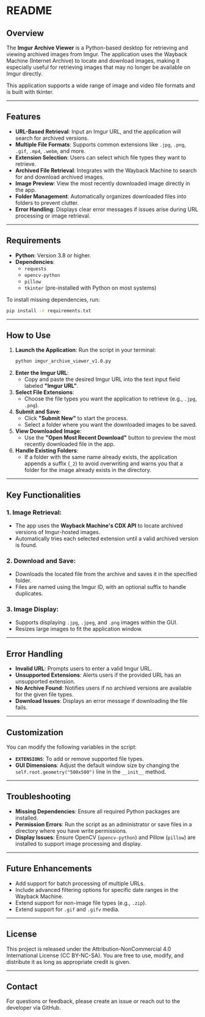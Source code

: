 # README

## Overview

The **Imgur Archive Viewer** is a Python-based desktop for retrieving and viewing archived images from Imgur. The application uses the Wayback Machine (Internet Archive) to locate and download images, making it especially useful for retrieving images that may no longer be available on Imgur directly.

This application supports a wide range of image and video file formats and is built with tkinter.

---

## Features

- **URL-Based Retrieval**: Input an Imgur URL, and the application will search for archived versions.
- **Multiple File Formats**: Supports common extensions like `.jpg`, `.png`, `.gif`, `.mp4`, `.webm`, and more.
- **Extension Selection**: Users can select which file types they want to retrieve.
- **Archived File Retrieval**: Integrates with the Wayback Machine to search for and download archived images.
- **Image Preview**: View the most recently downloaded image directly in the app.
- **Folder Management**: Automatically organizes downloaded files into folders to prevent clutter.
- **Error Handling**: Displays clear error messages if issues arise during URL processing or image retrieval.

---

## Requirements

- **Python**: Version 3.8 or higher.
- **Dependencies**:
    - `requests`
    - `opencv-python`
    - `pillow`
    - `tkinter` (pre-installed with Python on most systems)

To install missing dependencies, run:

```bash
pip install -r requirements.txt
```

---

## How to Use

1. **Launch the Application**: Run the script in your terminal:
    ```bash
    python imgur_archive_viewer_v1.0.py
    ```
2. **Enter the Imgur URL**:
    - Copy and paste the desired Imgur URL into the text input field labeled **"Imgur URL"**.
3. **Select File Extensions**:
    - Choose the file types you want the application to retrieve (e.g., `.jpg`, `.png`).
4. **Submit and Save**:
    - Click **"Submit New"** to start the process.
    - Select a folder where you want the downloaded images to be saved.
5. **View Downloaded Image**:
    - Use the **"Open Most Recent Download"** button to preview the most recently downloaded file in the app.
6. **Handle Existing Folders**:
    - If a folder with the same name already exists, the application appends a suffix (`_2`) to avoid overwriting and warns you that a folder for the image already exists in the directory.

---

## Key Functionalities

### 1. **Image Retrieval**:

- The app uses the **Wayback Machine's CDX API** to locate archived versions of Imgur-hosted images.
- Automatically tries each selected extension until a valid archived version is found.

### 2. **Download and Save**:

- Downloads the located file from the archive and saves it in the specified folder.
- Files are named using the Imgur ID, with an optional suffix to handle duplicates.

### 3. **Image Display**:

- Supports displaying `.jpg`, `.jpeg`, and `.png` images within the GUI.
- Resizes large images to fit the application window.

---

## Error Handling

- **Invalid URL**: Prompts users to enter a valid Imgur URL.
- **Unsupported Extensions**: Alerts users if the provided URL has an unsupported extension.
- **No Archive Found**: Notifies users if no archived versions are available for the given file types.
- **Download Issues**: Displays an error message if downloading the file fails.

---

## Customization

You can modify the following variables in the script:

- **`EXTENSIONS`**: To add or remove supported file types.
- **GUI Dimensions**: Adjust the default window size by changing the `self.root.geometry("500x500")` line in the `__init__` method.

---

## Troubleshooting

- **Missing Dependencies**: Ensure all required Python packages are installed.
- **Permission Errors**: Run the script as an administrator or save files in a directory where you have write permissions.
- **Display Issues**: Ensure OpenCV (`opencv-python`) and Pillow (`pillow`) are installed to support image processing and display.

---

## Future Enhancements

- Add support for batch processing of multiple URLs.
- Include advanced filtering options for specific date ranges in the Wayback Machine.
- Extend support for non-image file types (e.g., `.zip`).
- Extend support for `.gif` and `.gifv` media.

---

## License

This project is released under the Attribution-NonCommercial 4.0 International License (CC BY-NC-SA). You are free to use, modify, and distribute it as long as appropriate credit is given.

---

## Contact

For questions or feedback, please create an issue or reach out to the developer via GitHub.
